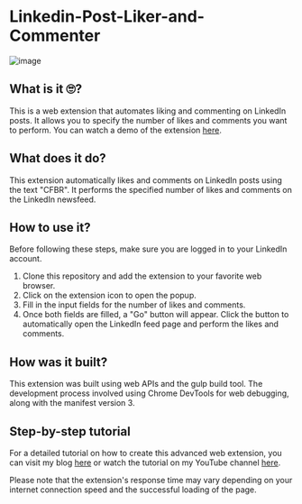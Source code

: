 # Linkedin-Post-Liker-and-Commenter
![image](https://github.com/CaptainTron/Linkedin-Post-Liker-and-Commenter/assets/94986377/c5fd01e9-46b7-4f16-92ee-8fcbb3bc49ff)

## What is it 🙄?  
This is a web extension that automates liking and commenting on LinkedIn posts. It allows you to specify the number of likes and comments you want to perform. You can watch a demo of the extension [here](https://youtu.be/p-Up19eNgL4).

## What does it do?
This extension automatically likes and comments on LinkedIn posts using the text "CFBR". It performs the specified number of likes and comments on the LinkedIn newsfeed.

## How to use it?
Before following these steps, make sure you are logged in to your LinkedIn account.
1. Clone this repository and add the extension to your favorite web browser.
2. Click on the extension icon to open the popup.
3. Fill in the input fields for the number of likes and comments.
4. Once both fields are filled, a "Go" button will appear. Click the button to automatically open the LinkedIn feed page and perform the likes and comments.

## How was it built?
This extension was built using web APIs and the gulp build tool. The development process involved using Chrome DevTools for web debugging, along with the manifest version 3.

## Step-by-step tutorial
For a detailed tutorial on how to create this advanced web extension, you can visit my blog [here](https://develop4you.hashnode.dev/creating-advance-web-extension) or watch the tutorial on my YouTube channel [here](https://youtu.be/p-Up19eNgL4).

Please note that the extension's response time may vary depending on your internet connection speed and the successful loading of the page.

